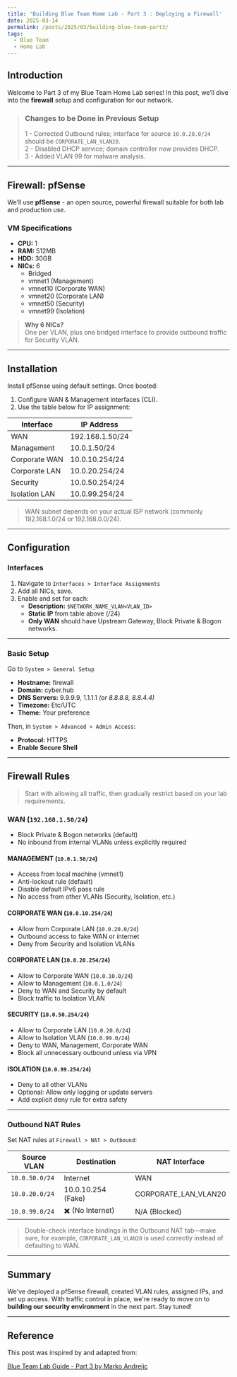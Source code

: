 ```yaml
---
title: 'Building Blue Team Home Lab - Part 3 : Deploying a Firewall'
date: 2025-03-14
permalink: /posts/2025/03/building-blue-team-part3/
tags:
  - Blue Team
  - Home Lab
---
```



## Introduction
Welcome to Part 3 of my Blue Team Home Lab series! In this post, we’ll dive into the **firewall** setup and configuration for our network.

> ### Changes to be Done in Previous Setup  
> 1 - Corrected Outbound rules; interface for source `10.0.20.0/24` should be `CORPORATE_LAN_VLAN20`.  
> 2 - Disabled DHCP service; domain controller now provides DHCP.  
> 3 - Added VLAN 99 for malware analysis.


---


## Firewall: pfSense  

We’ll use **pfSense** - an open source, powerful firewall suitable for both lab and production use.

### VM Specifications  
- **CPU:** 1  
- **RAM:** 512MB  
- **HDD:** 30GB  
- **NICs:** 6  
  - Bridged  
  - vmnet1 (Management)  
  - vmnet10 (Corporate WAN)  
  - vmnet20 (Corporate LAN)  
  - vmnet50 (Security)  
  - vmnet99 (Isolation)  

> **Why 6 NICs?**  
One per VLAN, plus one bridged interface to provide outbound traffic for Security VLAN.

---

## Installation  

Install pfSense using default settings. Once booted:  
1. Configure WAN & Management interfaces (CLI).  
2. Use the table below for IP assignment:

| Interface        | IP Address        |
|------------------|------------------|
| WAN              | 192.168.1.50/24  |
| Management       | 10.0.1.50/24     |
| Corporate WAN    | 10.0.10.254/24   |
| Corporate LAN    | 10.0.20.254/24   |
| Security         | 10.0.50.254/24   |
| Isolation LAN    | 10.0.99.254/24   |

>  WAN subnet depends on your actual ISP network (commonly 192.168.1.0/24 or 192.168.0.0/24).

---

## Configuration  

### Interfaces  
1. Navigate to `Interfaces > Interface Assignments`  
2. Add all NICs, save.  
3. Enable and set for each:  
   - **Description:** `$NETWORK_NAME_VLAN<VLAN_ID>`  
   - **Static IP** from table above (/24)  
   - **Only WAN** should have Upstream Gateway, Block Private & Bogon networks.

---

### Basic Setup  
Go to `System > General Setup`  
- **Hostname:** firewall  
- **Domain:** cyber.hub  
- **DNS Servers:** 9.9.9.9, 1.1.1.1 *(or 8.8.8.8, 8.8.4.4)*  
- **Timezone:** Etc/UTC  
- **Theme:** Your preference  

Then, in `System > Advanced > Admin Access`:  
- **Protocol:** HTTPS  
- **Enable Secure Shell**

---

## Firewall Rules  

> Start with allowing all traffic, then gradually restrict based on your lab requirements.

### WAN (`192.168.1.50/24`)  
-  Block Private & Bogon networks (default)  
-  No inbound from internal VLANs unless explicitly required

#### MANAGEMENT (`10.0.1.50/24`)  
-  Access from local machine (vmnet1)  
-  Anti-lockout rule (default)  
-  Disable default IPv6 pass rule  
-  No access from other VLANs (Security, Isolation, etc.)

#### CORPORATE WAN (`10.0.10.254/24`)  
-  Allow from Corporate LAN (`10.0.20.0/24`)  
-  Outbound access to fake WAN or internet  
-  Deny from Security and Isolation VLANs

#### CORPORATE LAN (`10.0.20.254/24`)  
-  Allow to Corporate WAN (`10.0.10.0/24`)  
-  Allow to Management (`10.0.1.0/24`)  
-  Deny to WAN and Security by default  
-  Block traffic to Isolation VLAN
  
#### SECURITY (`10.0.50.254/24`)  
-  Allow to Corporate LAN (`10.0.20.0/24`)  
-  Allow to Isolation VLAN (`10.0.99.0/24`)  
-  Deny to WAN, Management, Corporate WAN  
-  Block all unnecessary outbound unless via VPN

#### ISOLATION (`10.0.99.254/24`)  
-  Deny to all other VLANs  
-  Optional: Allow only logging or update servers  
-  Add explicit deny rule for extra safety

---

### Outbound NAT Rules  

Set NAT rules at `Firewall > NAT > Outbound`:

| Source VLAN           | Destination        | NAT Interface              |
|-----------------------|--------------------|----------------------------|
| `10.0.50.0/24`        | Internet           | WAN                        |
| `10.0.20.0/24`        | 10.0.10.254 (Fake) | CORPORATE_LAN_VLAN20       |
| `10.0.99.0/24`        | ✖️ (No Internet)    | N/A (Blocked)              |

> Double-check interface bindings in the Outbound NAT tab—make sure, for example, `CORPORATE_LAN_VLAN20` is used correctly instead of defaulting to WAN.

---


## Summary  

We've deployed a pfSense firewall, created VLAN rules, assigned IPs, and set up access. With traffic control in place, we're ready to move on to **building our security environment** in the next part. Stay tuned! 

---

## Reference

This post was inspired by and adapted from:

[Blue Team Lab Guide - Part 3 by Marko Andrejic](https://facyber.me/posts/blue-team-lab-guide-part-3/)